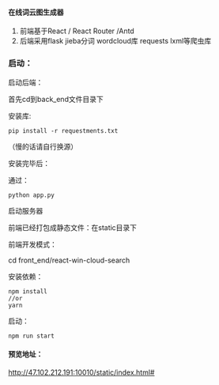 #### 在线词云图生成器

1. 前端基于React / React Router /Antd
2. 后端采用flask jieba分词 wordcloud库 requests lxml等爬虫库



### 启动：

启动后端：

首先cd到back_end文件目录下

安装库:

```shel
pip install -r requestments.txt
```

（慢的话请自行换源）

安装完毕后：

通过：

```shel
python app.py
```

启动服务器

前端已经打包成静态文件：在static目录下

前端开发模式：

cd front_end/react-win-cloud-search

安装依赖：

```shell
npm install
//or
yarn
```

启动：

```shell
npm run start
```



#### 预览地址：

http://47.102.212.191:10010/static/index.html#

 